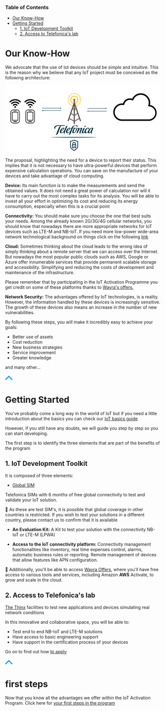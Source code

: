 ### Table of Contents
- [Our Know-How](#our-know-how)
- [Getting Started](#getting-started)
  * [1. IoT Development Toolkit](#1-iot-development-toolkit)
  * [2. Access to Telefonica's lab](#2-access-to-telefonicas-lab)

# Our Know-How

We advocate that the use of Iot devices should be simple and intuitive. 
This is the reason why we believe that any IoT project must be conceived as the following architecture:

![pic](pictures/schematics/iot.png)

The proposal, highlighting the need for a device to report their status. 
This implies that it is not necessary to have ultra-powerful devices that perform expensive calculation operations.
You can save on the manufacture of your devices and take advantage of cloud computing.

**Device:** 
Its main function is to make the measurements and send the obtained values. 
It does not need a great power of calculation nor will it have to carry out the most complex tasks for its analysis. 
You will be able to invest all your effort in optimizing its cost and reducing its energy consumption, 
especially when this is a crucial point

**Connectivity:**
You should make sure you choose the one that best suits your needs. 
Among the already known 2G/3G/4G cellular networks, you should know that nowadays there are more appropriate networks for IoT devices 
such as LTE-M and NB-IoT.
If you need more low-power wide-area network technological background on things click on the following [link](technological_background.md)

**Cloud:**
Sometimes thinking about the cloud leads to the wrong idea of simply thinking about a remote server that we can access over the Internet.
But nowadays the most popular public clouds such as AWS, Google or Azure offer innumerable services that provide permanent scalable storage 
and accessibility. Simplifying and reducing the costs of development and maintenance of the infrastructure.

Please remember that by participating in the IoT Activation Programme you get credit on some of these platforms thanks to 
[Wayra's offers.](Wayra_Offers.md)

**Network Security:**
The advantages offered by IoT technologies, is a reality. However, the information handled by these devices is increasingly sensitive.
The growth of these devices also means an increase in the number of new vulnerabilities.



By following these steps, you will make it incredibly easy to achieve your goals:

- Better use of assets
- Cost reduction
- New business strategies
- Service improvement
- Greater knowledge

and many other...

[![pic](pictures/utils/arrow_up.png)](#table-of-contents)


# Getting Started

You've probably come a long way in the world of IoT 
but if you need a little introduction about the basics you can check our [IoT basics guide](IoT_basic.md)

However, if you still have any doubts, we will guide you step by step so you can start developing.

The first step is to identify the three elements that are part of the benefits of the program

## 1. IoT Development Toolkit

It is composed of three elements:

- [Global SIM](IoT_Activation_GlobalSIM.md)

Telefonica SIMs with 6 months of free global connectivity to test and validate your IoT solution.

&#x1F4CD; As these are test SIM's, it is possible that global coverage in other countries is restricted. 
If you wish to test your solutions in a different country, please contact us to confirm that it is available

- **An Evaluation Kit:**
 A Kit to test your solution with the connectivity NB-IoT or LTE-M (LPWA)


- **Access to the IoT connectivity platform:**
Connectivity management functionalities like inventory, real time expenses control, alarms, automatic business rules or reporting.
Remote management of devices that allow features like APN configuration.


&#x1F4CD; Additionally, you'll be able to access [Wayra Offers](Wayra_Offers.md), where you'll have free access to various tools and services, 
including Amazon **AWS** Activate, to grow and scale in the cloud.


## 2. Access to Telefonica's lab

[The Thinx](https://iot.telefonica.com/en/about-us/the-thinx-iot-lab/)
 facilities to test new applications and devices simulating real network conditions

In this innovative and collaborative space, you will be able to:

- Test end to end NB-IoT and LTE-M solutions
- Have access to basic engineering support
- Have support in the certification process of your devices

Go on to find out how [to apply](IoT_Activation_TheThinx.md)


[![pic](pictures/utils/arrow_up.png)](#table-of-contents)

# first steps

Now that you know all the advantages we offer within the IoT Activation Program.
Click here for [your first steps in the program](IoT_Activation_firststeps.md)
